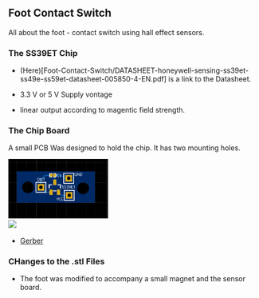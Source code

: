 ## Foot Contact Switch

All about the foot - contact switch using hall effect sensors.

### The SS39ET Chip
* (Here)[Foot-Contact-Switch/DATASHEET-honeywell-sensing-ss39et-ss49e-ss59et-datasheet-005850-4-EN.pdf] is a link to the Datasheet.

* 3.3 V or 5 V Supply vontage
* linear output according to magentic field strength.

### The Chip Board
A small PCB Was designed to hold the chip. It has two mounting holes.

<img src="Foot-Contact-Switch/2D_Pcb_Viev.png" width="200"><br>
<img src="Foot-Contact-Switch/3D_Pcb_Viev.png" width="200"><br>

* [Gerber](Solo12-Robot/Foot-Contact-Switch/Gerber_PCB_2020-11-27_11-35-32_2020-11-27_13-27-24.zip)

### CHanges to the .stl Files

* The foot was modified to accompany a small magnet and the sensor board.
